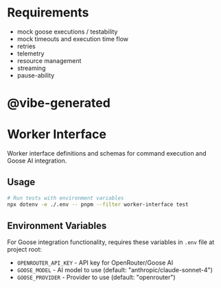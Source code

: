 # Requirements

- mock goose executions / testability
- mock timeouts and execution time flow
- retries
- telemetry
- resource management
- streaming
- pause-ability

# @vibe-generated

# Worker Interface

Worker interface definitions and schemas for command execution and Goose AI integration.

## Usage

```bash
# Run tests with environment variables
npx dotenv -e ./.env -- pnpm --filter worker-interface test
```

## Environment Variables

For Goose integration functionality, requires these variables in `.env` file at project root:
- `OPENROUTER_API_KEY` - API key for OpenRouter/Goose AI
- `GOOSE_MODEL` - AI model to use (default: "anthropic/claude-sonnet-4")  
- `GOOSE_PROVIDER` - Provider to use (default: "openrouter")